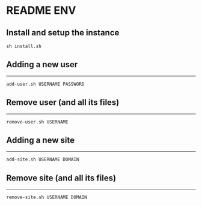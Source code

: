 
# README ENV

Install and setup the instance
---------------------------------------
`sh install.sh`

## Adding a new user
---------------------------------------
`add-user.sh USERNAME PASSWORD`

## Remove user (and all its files)
---------------------------------------
`remove-user.sh USERNAME`

## Adding a new site
---------------------------------------
`add-site.sh USERNAME DOMAIN`

## Remove site (and all its files)
---------------------------------------
`remove-site.sh USERNAME DOMAIN`

